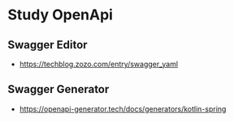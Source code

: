 # Study OpenApi

## Swagger Editor
- https://techblog.zozo.com/entry/swagger_yaml

## Swagger Generator
- https://openapi-generator.tech/docs/generators/kotlin-spring
